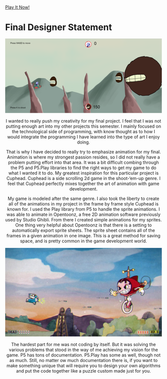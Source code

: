 [Play It Now!](https://oguchiike.github.io/Anyaele_Nnamdi_ART2210/Anyaele_Nnamdi_Art2210_PlaneShooter_Fall2019/game.html)

# Final Designer Statement

<div align=center><img  src=https://github.com/OguchiIKE/Anyaele_Nnamdi_ART2210/raw/master/Anyaele_Nnamdi_Art2210_PlaneShooter_Fall2019/assets/Screenshot.png>

I wanted to really push my creativity for my final project.  I feel that I was not putting enough art into my other projects this semester.  I mainly focused on the technological side of programming, with know thought as to how I would integrate the programming I have learned into the type of art I enjoy doing.  

That is why I have decided to really try to emphasize animation for my final.   Animation is where my strongest passion resides, so I did not really have a problem putting effort into that area.  It was a bit difficult combing through the P5 and P5.Play libraries to find the right ways to get my game to do what I wanted it to do.  My greatest inspiration for this particular project is Cuphead.  Cuphead is a side scrolling 2d game in the shoot-‘em-up genre. I feel that Cuphead perfectly mixes together the art of animation with game development.  

 My game is modeled after the same genre.  I also took the liberty to create all of the animations in my project in the frame by frame style Cuphead is known for.  I used the Play library from P5 to handle the sprite animations.  I was able to animate in Opentoonz, a free 2D animation software previously used by Studio Ghibli.  From there I created simple animations for my sprites.  One thing very helpful about Opentoonz is that there is a setting to automatically export sprite sheets.  The sprite sheet contains all of the frames in a given animation in one image.  This is a great method for saving space, and is pretty common in the game development world.

<div align=center><img  src=https://github.com/OguchiIKE/Anyaele_Nnamdi_ART2210/raw/master/Anyaele_Nnamdi_Art2210_PlaneShooter_Fall2019/assets/cuphead.jpg>

The hardest part for me was not coding by itself.  But it was solving the various problems that stood in the way of me achieving my vision for the game.  P5 has tons of documentation.  P5.Play has some as well, though not as much.  Still, no matter ow much documentation there is, if you want to make something unique that will require you to design your own algorithms and put the code together like a puzzle custom made just for you.

